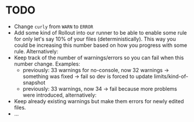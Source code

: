 # TODO

- Change `curly` from `WARN` to `ERROR`
- Add some kind of Rollout into our runner to be able to enable some rule for only let's say 10% of your files (deterministically). This way you could be increasing this number based on how you progress with some rule. Alternatively:
- Keep track of the number of warnings/errors so you can fail when this number change. Examples:
  - previously: 33 warnings for no-console, now 32 warnings -> something was fixed -> fail so dev is forced to update limits/kind-of-snapshot
  - previously: 33 warnings, now 34 -> fail because more problems were introduced, alternatively:
- Keep already existing warnings but make them errors for newly edited files.
- ...
